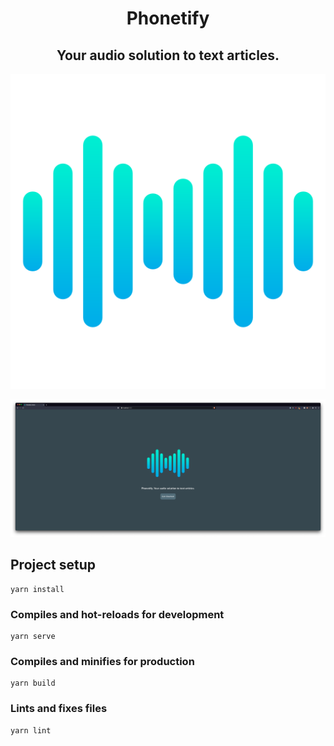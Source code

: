<div align="center">
    <h1>Phonetify</h1>
    <h2>Your audio solution to text articles.</h2>
    <img src="assets/sound-waves.png" alt="sound wave">
</div>

![ss](assets/home_ss.png)

## Project setup
```
yarn install
```

### Compiles and hot-reloads for development
```
yarn serve
```

### Compiles and minifies for production
```
yarn build
```

### Lints and fixes files
```
yarn lint
```
